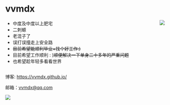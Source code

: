 # vvmdx

<!--
**vvmdx/vvmdx** is a ✨ _special_ ✨ repository because its `README.md` (this file) appears on your GitHub profile.

Here are some ideas to get you started:

- 🔭 I’m currently working on ...
- 🌱 I’m currently learning ...
- 👯 I’m looking to collaborate on ...
- 🤔 I’m looking for help with ...
- 💬 Ask me about ...
- 📫 How to reach me: ...
- 😄 Pronouns: ...
- ⚡ Fun fact: ...
-->

<!-- <img align="right" src="https://github-readme-stats.vercel.app/api?username=vvmdx&count_private=true&theme=gruvbox&count_private=true&hide=prs&line_height=30" /> -->
<!-- <img align="right" src="https://streak-stats.demolab.com?user=vvmdx&theme=gruvbox&date_format=%5BY.%5Dn.j&mode=weekly" /> -->
<img align="right" src="https://github-readme-streak-stats-seven-azure.vercel.app?user=vvmdx&theme=gruvbox&date_format=%5BY.%5Dn.j&mode=weekly" />

- 中度及中度以上肥宅
- 二刺螈
- 老混子了
- 误打误撞走上安全路
- ~~目前希望能顺利毕业+找个好工作:)~~
- 目前希望工作顺利 : )~~顺便解决一下单身二十多年的严重问题~~
- 也希望趁年轻多看看世界


## 

博客: https://vvmdx.github.io/

邮箱：vvmdx@qq.com

![](https://komarev.com/ghpvc/?username=vvmdx&color=FFA500&style=flat&label=watch+me)

<!-- <img src="https://github-readme-stats.vercel.app/api/pin/?username=vvmdx&repo=Sec-Interview-4-2023&theme=slateorange" /> -->

<!-- ![Metrics](https://metrics.lecoq.io/vvmdx?template=classic&config.timezone=Asia%2FShanghai) -->
